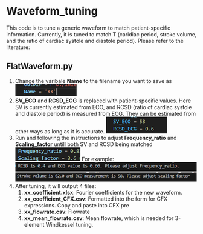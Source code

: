 # Waveform_tuning
This code is to tune a generic waveform to match patient-specific information. Currently, it is tuned to match T (caridiac period, stroke volume, and the ratio of cardiac systole and diastole period). Please refer to the literature:

## FlatWaveform.py
1. Change the varibale **Name** to the filename you want to save as
 ![alt text](image.png)
1.  **SV_ECO** and **RCSD_ECG** is replaced with patient-specific values. Here SV is currently estimated from ECO, and RCSD (ratio of cardiac systole and diastole period) is measured from ECG. They can be estimated from other ways as long as it is accurate.
     ![alt text](image-1.png)
2. Run and following the instructions to adjust **Frequency_ratio** and **Scaling_factor** untill both SV and RCSD being matched
 ![alt text](image-2.png)
For example:
![alt text](image-3.png)
![alt text](image-4.png)
4. After tuning, it will output 4 files:
   1. **xx_coefficient.xlsx**: Fourier coefficients for the new waveform.
   2. **xx_coefficient_CFX.csv**: Formatted into the form for CFX expressions. Copy and paste into CFX pre
   3. **xx_flowrate.csv**: Flowrate
   4. **xx_mean_flowrate.csv**: Mean flowrate, which is needed for 3-element Windkessel tuning.